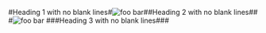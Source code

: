#Heading 1 with no blank lines#![foo
bar][]##Heading 2 with no blank lines##
 #![foo bar][]
  ###Heading 3 with no blank lines###

[FOO
BAR]: train.jpg "train & tracks"
[FOO BAR]: train.jpg "train & tracks"
